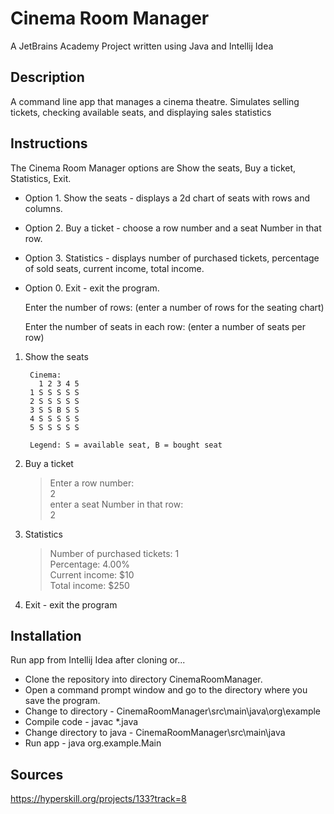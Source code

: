 # Cinema Room Manager

A JetBrains Academy Project written using Java and Intellij Idea

## Description

A command line app that manages a cinema theatre. Simulates selling tickets, 
checking available seats, and displaying sales statistics

## Instructions

The Cinema Room Manager options are Show the seats, Buy a ticket, Statistics, 
Exit.

* Option 1. Show the seats - displays a 2d chart of seats with rows and columns.
* Option 2. Buy a ticket - choose a row number and a seat Number in that row.
* Option 3. Statistics - displays number of purchased tickets, percentage of sold seats, current income, total income.
* Option 0. Exit - exit the program.


    Enter the number of rows: (enter a number of rows for the seating chart)

    Enter the number of seats in each row: (enter a number of seats per row)

1. Show the seats

        Cinema:
          1 2 3 4 5
        1 S S S S S
        2 S S S S S
        3 S S B S S
        4 S S S S S
        5 S S S S S

        Legend: S = available seat, B = bought seat

2. Buy a ticket

    >Enter a row number:<br>
    >2     
    enter a seat Number in that row:<br>
    >2

3. Statistics

    >Number of purchased tickets: 1<br>
    Percentage: 4.00%<br>
    Current income: $10<br>
    Total income: $250

0. Exit - exit the program

## Installation

Run app from Intellij Idea after cloning or...

* Clone the repository into directory CinemaRoomManager.
* Open a command prompt window and go to the directory where you save the program.
* Change to directory - CinemaRoomManager\src\main\java\org\example
* Compile code - javac *.java
* Change directory to java - CinemaRoomManager\src\main\java
* Run app - java org.example.Main

## Sources

https://hyperskill.org/projects/133?track=8


    
        